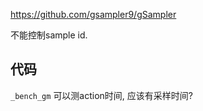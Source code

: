 https://github.com/gsampler9/gSampler



不能控制sample id. 

## 代码

`_bench_gm` 可以测action时间, 应该有采样时间? 







